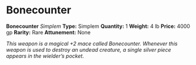 # Bonecounter

**Bonecounter**
_Simplem_
**Type:** Simplem
**Quantity:** 1
**Weight:** 4 lb
**Price:** 4000 gp
**Rarity:** Rare
**Attunement:** None

*This weapon is a magical +2 mace called *Bonecounter*. Whenever this weapon is used to destroy an undead creature, a single silver piece appears in the wielder’s pocket.*